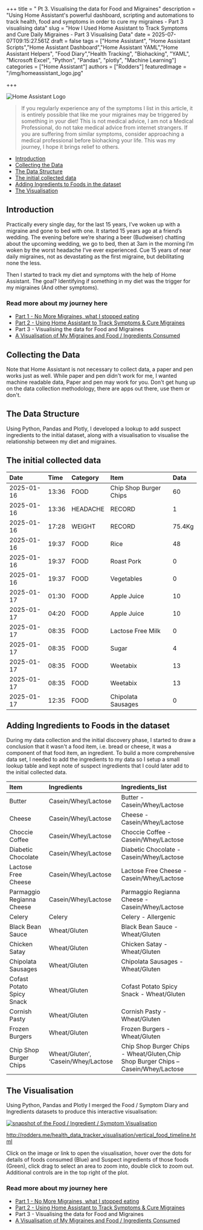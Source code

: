 +++
title = " Pt 3. Visualising the data for Food and Migraines"
description = "Using Home Assistant's powerful dashboard, scripting and automations to track health, food and symptoms in order to cure my migraines - Part 3 visualising data"
slug = "How I Used Home Assistant to Track Symptoms and Cure Daily Migraines  - Part 3 Visualising Data"
date = 2025-07-07T09:15:27.561Z
draft = false
tags = ["Home Assistant", "Home Assistant Scripts","Home Assistant Dashboard","Home Assistant YAML","Home Assistant Helpers", "Food Diary","Health Tracking", "Biohacking", "YAML", 
"Microsoft Excel", "Python", "Pandas", "plotly", "Machine Learning"]
categories = ["Home Assistant"]
authors = ["Rodders"]
featuredImage = "/img/homeassistant_logo.jpg"

+++

![Home Assistant Logo](/img/homeassistant_logo.jpg)


> If you regularly experience any of the symptoms I list in this article, it is entirely possible that like me your migraines may be triggered by something in your diet! This is not medical advice, I am not a Medical Professional, do not take medical advice from internet strangers. If you are suffering from similar symptoms, consider approaching a medical professional before biohacking your life. This was my journey, I hope it brings relief to others.


- [Introduction](#introduction)
- [Collecting the Data](#collecting-the-data)
- [The Data Structure](#the-data-structure)
- [The initial collected data](#the-initial-collected-data)
- [Adding Ingredients to Foods in the dataset](#adding-ingredients-to-foods-in-the-dataset)
- [The Visualisation](#the-visualisation)


## Introduction

Practically every single day, for the last 15 years, I’ve woken up with a migraine and gone to bed with one. It started 15 years ago at a friend’s wedding. The evening before we’re sharing a beer (Budweiser) chatting about the upcoming wedding, we go to bed, then at 3am in the morning I’m woken by the worst headache I’ve ever experienced. Cue 15 years of near daily migraines, not as devastating as the first migraine, but debilitating none the less.

Then I started to track my diet and symptoms with the help of Home Assistant. The goal? Identifying if something in my diet was the trigger for my migraines (And other symptoms).

<h3>Read more about my journey here</h3>

- [Part 1 - No More Migraines, what I stopped eating](/projects/no-more-migraines-what-i-stopped-eating/how-i-used-home-assistant-to-track-symptoms-and-cure-daily-migraines-part-1-the-beginning/)
- [Part 2 - Using Home Assistant to Track Symptoms & Cure Migraines](/projects/homeassistant-health-dashboard-pt2/how-i-used-home-assistant-to-track-symptoms-and-cure-daily-migraines-part-2-the-home-assistant-dashboard/)
- Part 3 - Visualising the data for Food and Migraines
- [A Visualisation of My Migraines and Food / Ingredients Consumed](http://rodders.me/health_data_tracker_visualisation/vertical_food_timeline.html)

## Collecting the Data

Note that Home Assistant is not necessary to collect data, a paper and pen works just as well. While paper and pen didn't work for me, I wanted machine readable data, Paper and pen may work for you. Don't get hung up on the data collection methodology, there are apps out there, use them or don't. 

## The Data Structure

Using Python, Pandas and Plotly, I developed a lookup to add suspect ingredients to the initial dataset, along with a visualisation to visualise the relationship between my diet and migraines.

## The initial collected data

| Date | Time | Category | Item | Data
| :--- | :--- | :--- | :--- | :--- 
2025-01-16 | 13:36 | FOOD | Chip Shop Burger Chips | 60
2025-01-16 | 13:36 | HEADACHE | RECORD | 1
2025-01-16 | 17:28 | WEIGHT | RECORD | 75.4Kg
2025-01-16 | 19:37 | FOOD | Rice | 48
2025-01-16 | 19:37 | FOOD | Roast Pork | 0
2025-01-16 | 19:37 | FOOD | Vegetables | 0
2025-01-17 | 01:30 | FOOD | Apple Juice | 10
2025-01-17 | 04:20 | FOOD | Apple Juice | 10
2025-01-17 | 08:35 | FOOD | Lactose Free Milk | 0
2025-01-17 | 08:35 | FOOD | Sugar | 4
2025-01-17 | 08:35 | FOOD | Weetabix | 13
2025-01-17 | 08:35 | FOOD | Weetabix | 13
2025-01-17 | 12:35 | FOOD | Chipolata Sausages | 0

## Adding Ingredients to Foods in the dataset
During my data collection and the initial discovery phase, I started to draw a conclusion that it wasn't a food item, i.e. bread or cheese, it was a component of that food item, an ingredient. To build a more comprehensive data set, I needed to add the ingredients to my data so I setup a small lookup table and kept note of suspect ingredients that I could later add to the initial collected data.

Item | Ingredients | Ingredients_list
| :--- | :--- | :--- 
Butter | Casein/Whey/Lactose | Butter - Casein/Whey/Lactose
Cheese | Casein/Whey/Lactose | Cheese - Casein/Whey/Lactose
Choccie Coffee | Casein/Whey/Lactose | Choccie Coffee - Casein/Whey/Lactose
Diabetic Chocolate | Casein/Whey/Lactose | Diabetic Chocolate - Casein/Whey/Lactose
Lactose Free Cheese | Casein/Whey/Lactose | Lactose Free Cheese - Casein/Whey/Lactose
Parmaggio Regianna Cheese | Casein/Whey/Lactose | Parmaggio Regianna Cheese - Casein/Whey/Lactose
Celery | Celery | Celery - Allergenic
Black Bean Sauce | Wheat/Gluten | Black Bean Sauce - Wheat/Gluten
Chicken Satay | Wheat/Gluten | Chicken Satay - Wheat/Gluten
Chipolata Sausages | Wheat/Gluten | Chipolata Sausages - Wheat/Gluten
Cofast Potato Spicy Snack | Wheat/Gluten | Cofast Potato Spicy Snack - Wheat/Gluten
Cornish Pasty | Wheat/Gluten | Cornish Pasty - Wheat/Gluten
Frozen Burgers | Wheat/Gluten | Frozen Burgers - Wheat/Gluten
Chip Shop Burger Chips | Wheat/Gluten’, ‘Casein/Whey/Lactose | Chip Shop Burger Chips - Wheat/Gluten,Chip Shop Burger Chips – Casein/Whey/Lactose

## The Visualisation

Using Python, Pandas and Plotly  I merged the Food / Symptom Diary and Ingredients datasets to produce this interactive visualisation:

[![snapshot of the Food / Ingredient / Symptom Visualisation](http://rodders.me/health_data_tracker_visualisation/example_visualisation.png)](http://rodders.me/health_data_tracker_visualisation/vertical_food_timeline.html)

http://rodders.me/health_data_tracker_visualisation/vertical_food_timeline.html

Click on the image or link to open the visualisation, hover over the dots for details of foods consumed (Blue) and Suspect ingredients of those foods (Green), click drag to select an area to zoom into, double click to zoom out. Additional controls are in the top right of the plot.


<h3>Read more about my journey here</h3>

- [Part 1 - No More Migraines, what I stopped eating](/projects/no-more-migraines-what-i-stopped-eating/how-i-used-home-assistant-to-track-symptoms-and-cure-daily-migraines-part-1-the-beginning/)
- [Part 2 - Using Home Assistant to Track Symptoms & Cure Migraines](/projects/homeassistant-health-dashboard-pt2/how-i-used-home-assistant-to-track-symptoms-and-cure-daily-migraines-part-2-the-home-assistant-dashboard/)
- Part 3 - Visualising the data for Food and Migraines
- [A Visualisation of My Migraines and Food / Ingredients Consumed](http://rodders.me/health_data_tracker_visualisation/vertical_food_timeline.html)